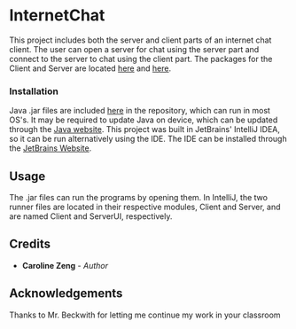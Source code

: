 # InternetChat
This project includes both the server and client parts of an internet
chat client.  The user can open a server for chat using the server part
and connect to the server to chat using the client part.  The packages
for the Client and Server are located [here](https://github.com/czeng18/InternetChat_v1.0/tree/master/InternetChat_v1.0/src/Client/src/client) and [here](https://github.com/czeng18/InternetChat_v1.0/tree/master/InternetChat_v1.0/src/Server/src/server).

### Installation
Java .jar files are included [here](https://github.com/czeng18/InternetChat_v1.0/tree/master/InternetChat_v1.0/out/artifacts) in the repository, which can run in most
OS's.  It may be required to update Java on device, which can be updated
through the [Java website](https://java.com/en/).
This project was built in JetBrains' IntelliJ IDEA, so it can be run
alternatively using the IDE.  The IDE can be installed through
the [JetBrains Website](https://www.jetbrains.com/idea/).

## Usage
The .jar files can run the programs by opening them.  In IntelliJ, the
two runner files are located in their respective modules, Client and
Server, and are named Client and ServerUI, respectively.

## Credits
* **Caroline Zeng** - *Author*
## Acknowledgements
Thanks to Mr. Beckwith for letting me continue my work in your classroom
